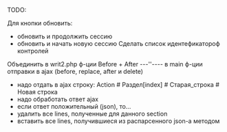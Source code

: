 TODO:

Для кнопки обновить: 
- обновить и продолжить сессию
- обновить и начать новую сессию
Сделать список идентефикатороф контролей 

Объединить в writ2.php ф-ции Before + After
---''---- в main ф-ции отправки в ajax (before, replace, after и delete)

- надо отдать в ajax строку: Action # Раздел[index] # Старая_строка # Новая строка
- надо обработать ответ ajax
- если ответ положительный (json), то...
- удалить все lines, полученные для данного section
- вставить все lines, получившиеся из распарсенного json-a методом
